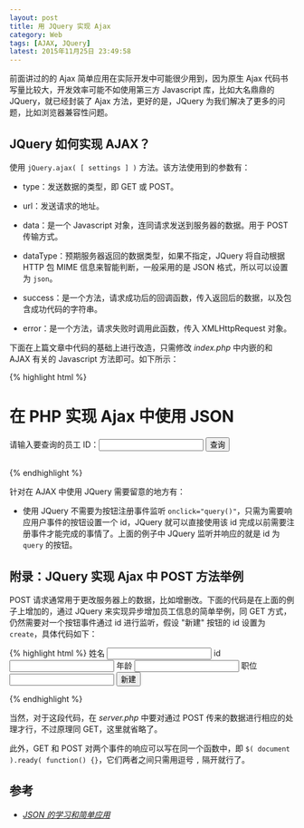 ```yaml
---
layout: post
title: 用 JQuery 实现 Ajax
category: Web
tags: [AJAX, JQuery]
latest: 2015年11月25日 23:49:58
---
```


前面讲过的的 Ajax 简单应用在实际开发中可能很少用到，因为原生 Ajax 代码书写量比较大，开发效率可能不如使用第三方 Javascript 库，比如大名鼎鼎的 JQuery，就已经封装了 Ajax 方法，更好的是，JQuery 为我们解决了更多的问题，比如浏览器兼容性问题。

JQuery 如何实现 AJAX？
-

使用 `jQuery.ajax( [ settings ] )` 方法。该方法使用到的参数有：

- type：发送数据的类型，即 GET 或 POST。

- url：发送请求的地址。

- data：是一个 Javascript 对象，连同请求发送到服务器的数据。用于 POST 传输方式。

- dataType：预期服务器返回的数据类型，如果不指定，JQuery 将自动根据 HTTP 包 MIME 信息来智能判断，一般采用的是 JSON 格式，所以可以设置为 `json`。

- success：是一个方法，请求成功后的回调函数，传入返回后的数据，以及包含成功代码的字符串。

- error：是一个方法，请求失败时调用此函数，传入 XMLHttpRequest 对象。

下面在上篇文章中代码的基础上进行改造，只需修改 _index.php_ 中内嵌的和 AJAX 有关的 Javascript 方法即可。如下所示：

{% highlight html %}
<!DOCTYPE html>
<html lang="en">
<head>
	<meta charset="UTF-8">
	<title>AJAX-JQuery Demo</title>
</head>
<body>
	<h1>在 PHP 实现 Ajax 中使用 JSON</h1>
	请输入要查询的员工 ID：<input type="text" name="staff" id="staff">
	<input type="button" value="查询" id="query">
	<h2 style="color:red;" id="ajax_res"></h2>

<script src="./ajax.js"></script>
<script src="http://apps.bdimg.com/libs/jquery/2.1.4/jquery.min.js"></script>
<script>
	// 初始化 JQuery
	$( document ).ready( function() {
		$( "#query" ).click( function() {
			$.ajax({
				url: './server.php?staff=' + $( "#staff" ).val() ,
				type: 'GET' ,
				dataType: 'json',
				success: function( data ) {
					if( data.success ) {
						$( "#ajax_res" ).html( data.message )
					} else {
						$( "#ajax_res" ).html( "出现错误！" + data.message )
					}
				},
				error: function( jqXHR ) {
					alert( "发生错误！" + jqXHR.status )
				}
			} ) ;
		} ) ;
	} ) ;
</script>
</body>
</html>
{% endhighlight %}

针对在 AJAX 中使用 JQuery 需要留意的地方有：

- 使用 JQuery 不需要为按钮注册事件监听 `onclick="query()"`，只需为需要响应用户事件的按钮设置一个 id，JQuery 就可以直接使用该 id 完成以前需要注册事件才能完成的事情了。上面的例子中 JQuery 监听并响应的就是 id 为 `query` 的按钮。

附录：JQuery 实现 Ajax 中 POST 方法举例
-

POST 请求通常用于更改服务器上的数据，比如增删改。下面的代码是在上面的例子上增加的，通过 JQuery 来实现异步增加员工信息的简单举例，同 GET 方式，仍然需要对一个按钮事件通过 id 进行监听，假设 "新建" 按钮的 id 设置为 `create`，具体代码如下：

{% highlight html %}
<label>姓名</label> <input type="text" id="name">
<label>id</label> <input type="text" id="id">
<label>年龄</label> <input type="text" id="age">
<label>职位</label> <input type="text" id="job">
<input type="button" value="新建" id="create">
<script src="http://apps.bdimg.com/libs/jquery/2.1.4/jquery.min.js"></script>
<script>
	// 初始化 JQuery
	$( document ).ready( function() {
		$( "#create" ).click( function() {
			$.ajax({
				url: './server.php'
				type: 'POST' ,
				dataType: 'json',
				data: {
					name: $( "#name" ).val() ,
					id: $( "#id" ).val() ,
					age: $( "#age" ).val() ,
					job: $( "#job" ).val() ,
				} ,
				success: function( data ) {
					if( data.success ) {
						$( "#ajax_res" ).html( data.message )
					} else {
						$( "#ajax_res" ).html( "出现错误！" + data.message )
					}
				},
				error: function( jqXHR ) {
					alert( "发生错误！" + jqXHR.status )
				}
			} ) ;
		} ) ;
	} ) ;
</script>
{% endhighlight %}

当然，对于这段代码，在 _server.php_ 中要对通过 POST 传来的数据进行相应的处理才行，不过原理同 GET，这里就省略了。

此外，GET 和 POST 对两个事件的响应可以写在同一个函数中，即 `$( document ).ready( function() {}`，它们两者之间只需用逗号 `,` 隔开就行了。

参考
-

- [_JSON 的学习和简单应用_](http://lamchuanjiang.github.io/programming/json-notes.html)
